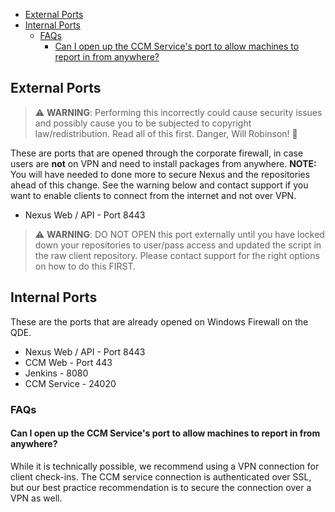 
<!-- TOC depthFrom:2 -->

- [External Ports](#external-ports)
- [Internal Ports](#internal-ports)
  - [FAQs](#faqs)
    - [Can I open up the CCM Service's port to allow machines to report in from anywhere?](#can-i-open-up-the-ccm-services-port-to-allow-machines-to-report-in-from-anywhere)

<!-- /TOC -->

## External Ports

> :warning: **WARNING**: Performing this incorrectly could cause security issues and possibly cause you to be subjected to copyright law/redistribution.
> Read all of this first.
> Danger, Will Robinson! :robot:

These are ports that are opened through the corporate firewall, in case users are **not** on VPN and need to install packages from anywhere.
**NOTE:** You will have needed to done more to secure Nexus and the repositories ahead of this change.
See the warning below and contact support if you want to enable clients to connect from the internet and not over VPN.

* Nexus Web / API - Port 8443

> :warning: **WARNING**: DO NOT OPEN this port externally until you have locked down your repositories to user/pass access and updated the script in the raw client repository.
> Please contact support for the right options on how to do this FIRST.

## Internal Ports

These are the ports that are already opened on Windows Firewall on the QDE.

* Nexus Web / API - Port 8443
* CCM Web - Port 443
* Jenkins - 8080
* CCM Service - 24020

### FAQs

#### Can I open up the CCM Service's port to allow machines to report in from anywhere?

While it is technically possible, we recommend using a VPN connection for client check-ins.
The CCM service connection is authenticated over SSL, but our best practice recommendation is to secure the connection over a VPN as well.
